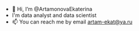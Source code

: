 - 👋 Hi, I’m @ArtamonovaEkaterina
- I'm data analyst and data scientist
- 📫 You can reach me by email artam-ekat@ya.ru

<!---
ArtamonovaEkaterina/ArtamonovaEkaterina is a ✨ special ✨ repository because its `README.md` (this file) appears on your GitHub profile.
You can click the Preview link to take a look at your changes.
--->
